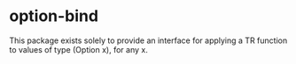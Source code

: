 option-bind
===========

This package exists solely to provide an interface for applying a TR function
to values of type (Option x), for any x.

